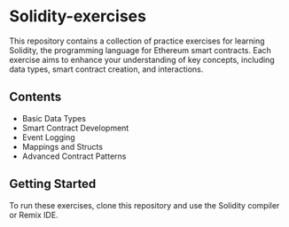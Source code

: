 # Solidity-exercises
This repository contains a collection of practice exercises for learning Solidity, the programming language for Ethereum smart contracts. Each exercise aims to enhance your understanding of key concepts, including data types, smart contract creation, and interactions.

## Contents

-  Basic Data Types
-  Smart Contract Development
-  Event Logging
- Mappings and Structs
- Advanced Contract Patterns

## Getting Started

To run these exercises, clone this repository and use the Solidity compiler or Remix IDE.
